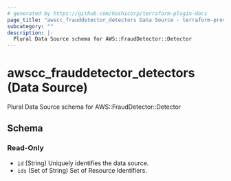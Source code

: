 ```yaml
---
# generated by https://github.com/hashicorp/terraform-plugin-docs
page_title: "awscc_frauddetector_detectors Data Source - terraform-provider-awscc"
subcategory: ""
description: |-
  Plural Data Source schema for AWS::FraudDetector::Detector
---
```


# awscc_frauddetector_detectors (Data Source)

Plural Data Source schema for AWS::FraudDetector::Detector



<!-- schema generated by tfplugindocs -->
## Schema

### Read-Only

- `id` (String) Uniquely identifies the data source.
- `ids` (Set of String) Set of Resource Identifiers.


